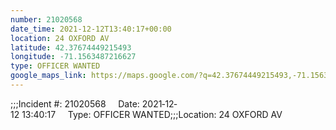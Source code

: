 ```yaml
---
number: 21020568
date_time: 2021-12-12T13:40:17+00:00
location: 24 OXFORD AV
latitude: 42.37674449215493
longitude: -71.1563487216627
type: OFFICER WANTED
google_maps_link: https://maps.google.com/?q=42.37674449215493,-71.1563487216627
---
```


;;;Incident #: 21020568     Date: 2021‐12‐12 13:40:17     Type: OFFICER WANTED;;;Location: 24 OXFORD AV
